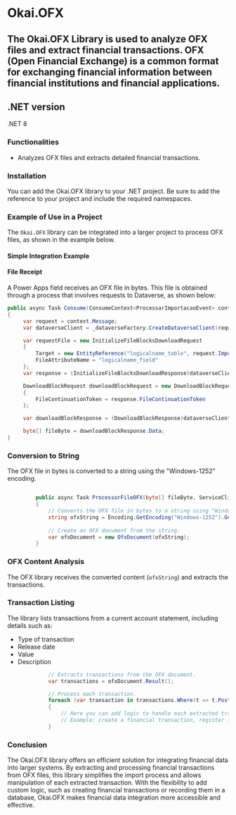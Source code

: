 # Okai.OFX
## The Okai.OFX Library is used to analyze OFX files and extract financial transactions. OFX (Open Financial Exchange) is a common format for exchanging financial information between financial institutions and financial applications.

## .NET version
.NET 8

### Functionalities
- Analyzes OFX files and extracts detailed financial transactions.

### Installation
You can add the Okai.OFX library to your .NET project. Be sure to add the reference to your project and include the required namespaces.

### Example of Use in a Project
The `Okai.OFX` library can be integrated into a larger project to process OFX files, as shown in the example below.

#### Simple Integration Example

#### File Receipt

A Power Apps field receives an OFX file in bytes. This file is obtained through a process that involves requests to Dataverse, as shown below:

```csharp
public async Task Consume(ConsumeContext<ProcessarImportacaoEvent> context)
{
     var request = context.Message;
     var dataverseClient = _dataverseFactory.CreateDataverseClient(request.OrganizacaoId);

     var requestFile = new InitializeFileBlocksDownloadRequest
     {
         Target = new EntityReference("logicalname_table", request.ImportacaoId),
         FileAttributeName = "logicalname_field"
     };
     var response = (InitializeFileBlocksDownloadResponse)dataverseClient.Execute(requestFile);

     DownloadBlockRequest downloadBlockRequest = new DownloadBlockRequest
     {
         FileContinuationToken = response.FileContinuationToken
     };

     var downloadBlockResponse = (DownloadBlockResponse)dataverseClient.Execute(downloadBlockRequest);

     byte[] fileByte = downloadBlockResponse.Data;
}
```
### Conversion to String

The OFX file in bytes is converted to a string using the "Windows-1252" encoding.

```csharp

         public async Task ProcessorFileOFX(byte[] fileByte, ServiceClient dataverseClient, EntityReference financial account, EntityReference organization)
         {
             // Converts the OFX file in bytes to a string using "Windows-1252" encoding.
             string ofxString = Encoding.GetEncoding("Windows-1252").GetString(fileByte);
            
             // Create an OFX document from the string.
             var ofxDocument = new OfxDocument(ofxString);
         }
```         

### OFX Content Analysis

The OFX library receives the converted content (`ofxString`) and extracts the transactions.

### Transaction Listing

The library lists transactions from a current account statement, including details such as:

- Type of transaction
- Release date
- Value
- Description

```csharp
             // Extracts transactions from the OFX document.
             var transactions = ofxDocument.Result();

             // Process each transaction.
             foreach (var transaction in transactions.Where(t => t.PostedDate > DateTime.MinValue))
             {
                 // Here you can add logic to handle each extracted transaction.
                 // Example: create a financial transaction, register it in the database, etc.
             }
 ```


### Conclusion

The Okai.OFX library offers an efficient solution for integrating financial data into larger systems. By extracting and processing financial transactions from OFX files, this library simplifies the import process and allows manipulation of each extracted transaction. With the flexibility to add custom logic, such as creating financial transactions or recording them in a database, Okai.OFX makes financial data integration more accessible and effective.
